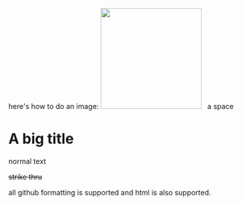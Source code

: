 here's how to do an image:
[<img src="blog524/bgnd 2.png" width="200" height="200"/>](blog524/bgnd%202.png)
 &nbsp; a space
# A big title

normal text

~~strike thru~~

all github formatting is supported and html is also supported.